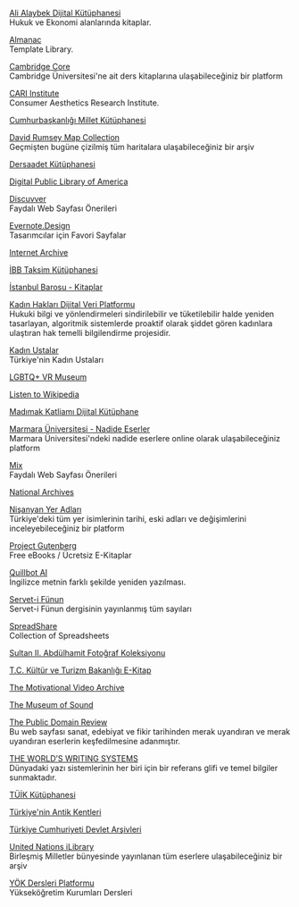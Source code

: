 <p>
<a href="https://vergialgi.com/ali-alaybek-dijital-kutuphanesi">Ali Alaybek Dijital Kütüphanesi</a>
<br>Hukuk ve Ekonomi alanlarında kitaplar. 
</p>
<p>
<a href="https://almanac.io/home">Almanac</a>
<br>Template Library.
</p>
<p>
<a href="https://www.cambridge.org/core/what-we-publish/textbooks">Cambridge Core</a>
<br>Cambridge Üniversitesi'ne ait ders kitaplarına ulaşabileceğiniz bir platform
</p>
<p>
<a href="https://cari.institute/">CARI Institute</a>
<br>Consumer Aesthetics Research Institute.
</p>
<p>
<a href="https://kimlik.mk.gov.tr/tccb">Cumhurbaşkanlığı Millet Kütüphanesi</a>
</p>
<p>
<a href="https://www.davidrumsey.com/">David Rumsey Map Collection</a>
<br>Geçmişten bugüne çizilmiş tüm haritalara ulaşabileceğiniz bir arşiv
</p>
<p>
<a href="https://kutuphane.ito.org.tr/yordam/">Dersaadet Kütüphanesi</a>
</p>
<p>
<a href="https://dp.la/">Digital Public Library of America</a>
</p>
<p>
<a href="https://www.discuvver.com/">Discuvver</a>
<br>Faydalı Web Sayfası Önerileri
</p>
<p>
<a href="https://www.evernote.design/">Evernote.Design</a>
<br>Tasarımcılar için Favori Sayfalar
</p>
<p>
<a href="https://archive.org/">Internet Archive</a>
</p>
<p>
<a href="http://ataturkkitapligi.ibb.gov.tr/yordambt/yordam.php?aTumu=">İBB Taksim Kütüphanesi</a>
</p>
<p>
<a href="https://istanbulbarosu.org.tr/Yayinlar.aspx">İstanbul Barosu - Kitaplar</a>
</p>
<p>
<a href="https://kadinhaklari.org/">Kadın Hakları Dijital Veri Platformu</a>
<br>Hukuki bilgi ve yönlendirmeleri sindirilebilir ve tüketilebilir halde yeniden tasarlayan, algoritmik sistemlerde proaktif olarak şiddet gören kadınlara ulaştıran hak temelli bilgilendirme projesidir.
</p>
<p>
<a href="https://www.kadinustalar.com/">Kadın Ustalar</a>
<br>Türkiye'nin Kadın Ustaları
</p>
<p>
<a href="https://lgbtqvrmuseum.com/">LGBTQ+ VR Museum</a>
</p>
<p>
<a href="http://listen.hatnote.com/">Listen to Wikipedia</a>
</p>
<p>
<a href="https://kutuphane.madimak.org/">Madımak Katliamı Dijital Kütüphane</a>
</p>
<p>
<a href="https://katalog.marmara.edu.tr/yordambt/yordam.php">Marmara Üniversitesi - Nadide Eserler</a>
<br>Marmara Üniversitesi'ndeki nadide eserlere online olarak ulaşabileceğiniz platform 
</p> 
<p>
<a href="https://mix.com/">Mix</a>
<br>Faydalı Web Sayfası Önerileri
</p>  
<p>
<a href="https://www.archives.gov/">National Archives</a>
</p>
<p>
<a href="https://nisanyanmap.com/">Nişanyan Yer Adları</a>
<br>Türkiye'deki tüm yer isimlerinin tarihi, eski adları ve değişimlerini inceleyebileceğiniz bir platform  
</p>
<p>
<a href="https://gutenberg.org/">Project Gutenberg</a>
<br>Free eBooks / Ücretsiz E-Kitaplar
</p>  
<p>
<a href="https://quillbot.com/">Quillbot AI</a>
<br>İngilizce metnin farklı şekilde yeniden yazılması.
</p>  
<p>
<a href="https://dspace.ankara.edu.tr/xmlui/discover?query=Servet-i+f%C3">Servet-i Fünun</a>
<br>Servet-i Fünun dergisinin yayınlanmış tüm sayıları
</p>  
<p>
<a href="https://www.spreadshare.co/">SpreadShare</a>
<br>Collection of Spreadsheets
</p>  
<p>
<a href="http://katalog.istanbul.edu.tr/client/tr_TR/default_tr/search/results?te=&lm=IUNEKABDUL">Sultan II. Abdülhamit Fotoğraf Koleksiyonu</a>
</p>
<p>
<a href="https://ekitap.ktb.gov.tr/">T.C. Kültür ve Turizm Bakanlığı E-Kitap</a>
</p>
<p>
<a href="http://motivationalvideoarchive.org/">The Motivational Video Archive</a>
</p>
<p>
<a href="https://www.themuseumofsound.com/">The Museum of Sound</a>
</p>
<p>
<a href="https://publicdomainreview.org/">The Public Domain Review</a>
<br>Bu web sayfası sanat, edebiyat ve fikir tarihinden merak uyandıran ve merak uyandıran eserlerin keşfedilmesine adanmıştır.
</p>
<p>
<a href="https://www.worldswritingsystems.org/">THE WORLD’S WRITING SYSTEMS</a>
<br>Dünyadaki yazı sistemlerinin her biri için bir referans glifi ve temel bilgiler sunmaktadır.
</p>
<p>
<a href="https://kutuphane.tuik.gov.tr/yordambt/yordam.php">TÜİK Kütüphanesi</a>
</p>
<p>
<a href="https://ancientcitiesturkey.com/hakkinda">Türkiye'nin Antik Kentleri</a>
</p>  
<p>
<a href="https://www.devletarsivleri.gov.tr/">Türkiye Cumhuriyeti Devlet Arşivleri</a>
</p>  
<p>
<a href="https://www.un-ilibrary.org/">United Nations iLibrary</a>
<br>Birleşmiş Milletler bünyesinde yayınlanan tüm eserlere ulaşabileceğiniz bir arşiv
</p>  
<p>
<a href="https://yokdersleri.yok.gov.tr/">YÖK Dersleri Platformu</a>
<br>Yükseköğretim Kurumları Dersleri
</p>
